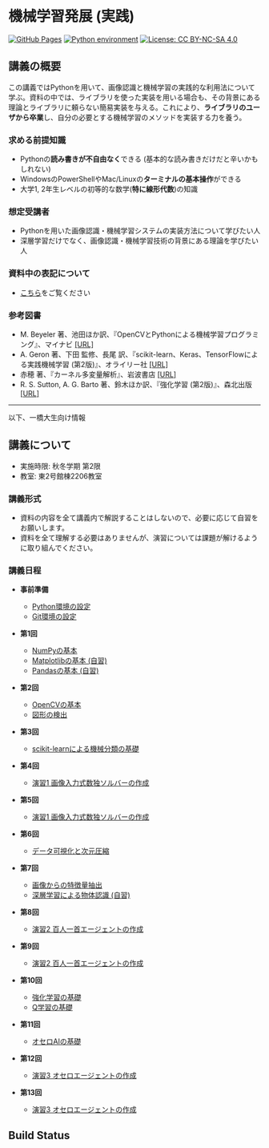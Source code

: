 機械学習発展 (実践)
===

[![GitHub Pages](https://github.com/tatsy-classes/1284-sds-advml/actions/workflows/gh-pages.yaml/badge.svg)](https://github.com/tatsy-classes/1284-sds-advml/actions/workflows/gh-pages.yaml)
[![Python environment](https://github.com/tatsy-classes/1284-sds-advml/actions/workflows/python.yaml/badge.svg)](https://github.com/tatsy-classes/1284-sds-advml/actions/workflows/python.yaml)
[![License: CC BY-NC-SA 4.0](https://img.shields.io/badge/License-CC_BY--NC--SA_4.0-lightgrey.svg)](https://creativecommons.org/licenses/by-nc-sa/4.0/)

## 講義の概要

この講義ではPythonを用いて、画像認識と機械学習の実践的な利用法について学ぶ。資料の中では、ライブラリを使った実装を用いる場合も、その背景にある理論とライブラリに頼らない簡易実装を与える。これにより、**ライブラリのユーザから卒業**し、自分の必要とする機械学習のメソッドを実装する力を養う。

### 求める前提知識

- Pythonの**読み書きが不自由なく**できる (基本的な読み書きだけだと辛いかもしれない)
- WindowsのPowerShellやMac/Linuxの**ターミナルの基本操作**ができる
- 大学1, 2年生レベルの初等的な数学(**特に線形代数**)の知識

### 想定受講者

- Pythonを用いた画像認識・機械学習システムの実装方法について学びたい人
- 深層学習だけでなく、画像認識・機械学習技術の背景にある理論を学びたい人

### 資料中の表記について

- [こちら](sec:notation)をご覧ください

### 参考図書

- M. Beyeler 著、池田ほか訳、『OpenCVとPythonによる機械学習プログラミング』、マイナビ [[URL]](https://book.mynavi.jp/ec/products/detail/id=92292)
- A. Geron 著、下田 監修、長尾 訳、『scikit-learn、Keras、TensorFlowによる実践機械学習 (第2版)』、オライリー社 [[URL]](https://www.oreilly.co.jp/books/9784873119281/)
- 赤穂 著、『カーネル多変量解析』、岩波書店 [[URL]](https://www.iwanami.co.jp/book/b257891.html)
- R. S. Sutton, A. G. Barto 著、鈴木ほか訳、『強化学習 (第2版)』、森北出版 [[URL]](https://www.morikita.co.jp/books/mid/082662)

---

以下、一橋大生向け情報

## 講義について

- 実施時限: 秋冬学期 第2限
- 教室: 東2号館棟2206教室

### 講義形式

- 資料の内容を全て講義内で解説することはしないので、必要に応じて自習をお願いします。
- 資料を全て理解する必要はありませんが、演習については課題が解けるように取り組んでください。

### 講義日程

- **事前準備**
  - [Python環境の設定](https://tatsy-classes/1284-sds-prog2/contents/setup-python.html)
  - [Git環境の設定](https://tatsy-classes/1284-sds-prog2/contents/setup-git.html)

- **第1回**
  - [NumPyの基本](sec:numpy)
  - [Matplotlibの基本 (自習)](sec:matplotlib)
  - [Pandasの基本 (自習)](sec:pandas)

- **第2回**
  - [OpenCVの基本](sec:opencv)
  - [図形の検出](sec:figure-detection)

- **第3回**
  - [scikit-learnによる機械分類の基礎](sec:scikit-learn)

- **第4回**
  - [演習1 画像入力式数独ソルバーの作成](sec:exercise-sudoku)

- **第5回**
  - [演習1 画像入力式数独ソルバーの作成](sec:exercise-sudoku)

- **第6回**
  - [データ可視化と次元圧縮](sec:data-visualization)

- **第7回**
  - [画像からの特徴量抽出](sec:feature-extraction)
  - [深層学習による物体認識 (自習)](sec:deep-learning)

- **第8回**
  - [演習2 百人一首エージェントの作成](sec:exercise-ogura)

- **第9回**
  - [演習2 百人一首エージェントの作成](sec:exercise-ogura)

- **第10回**
  - [強化学習の基礎](sec:reinforcement-learning)
  - [Q学習の基礎](sec:q-learning)

- **第11回**
  - [オセロAIの基礎](sec:othello-agent)

- **第12回**
  - [演習3 オセロエージェントの作成](sec:exercise-othello)

- **第13回**
  - [演習3 オセロエージェントの作成](sec:exercise-othello)

## Build Status

```{nb-exec-table}
```
